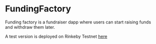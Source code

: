 # FundingFactory

Funding factory is a fundraiser dapp where users can start raising funds and withdraw them later. 

A test version is deployed on Rinkeby Testnet [here](https://rinkeby.etherscan.io/address/0xcAC8e33255c6b3b2d6BdE48B5B4eec2014c5C971)
